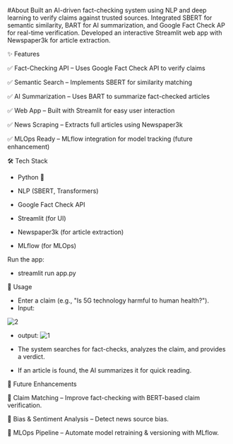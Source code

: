 #About
Built an AI-driven fact-checking system using NLP and deep learning to verify claims against trusted sources. Integrated SBERT for semantic similarity, BART for AI summarization, and Google Fact Check AP for real-time verification. Developed an interactive Streamlit web app with Newspaper3k for article extraction.

✨ Features

✅ Fact-Checking API – Uses Google Fact Check API to verify claims

✅ Semantic Search – Implements SBERT for similarity matching

✅ AI Summarization – Uses BART to summarize fact-checked articles

✅ Web App – Built with Streamlit for easy user interaction

✅ News Scraping – Extracts full articles using Newspaper3k

✅ MLOps Ready – MLflow integration for model tracking (future enhancement)




🛠️ Tech Stack

- Python 🐍

- NLP (SBERT, Transformers)

- Google Fact Check API

- Streamlit (for UI)

- Newspaper3k (for article extraction)

- MLflow (for MLOps)

Run the app:
- streamlit run app.py


🎯 Usage

- Enter a claim (e.g., "Is 5G technology harmful to human health?").
- Input: 

 ![2](https://github.com/user-attachments/assets/139c4363-4310-4114-8ea9-c074b84245cb)

- output:
![1](https://github.com/user-attachments/assets/146bf9a3-c378-4841-b942-1ebf5187f6d2)


- The system searches for fact-checks, analyzes the claim, and provides a verdict.

- If an article is found, the AI summarizes it for quick reading.



📌 Future Enhancements

🔹 Claim Matching – Improve fact-checking with BERT-based claim verification.

🔹 Bias & Sentiment Analysis – Detect news source bias.

🔹 MLOps Pipeline – Automate model retraining & versioning with MLflow.
